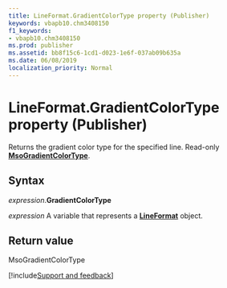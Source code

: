 ```yaml
---
title: LineFormat.GradientColorType property (Publisher)
keywords: vbapb10.chm3408150
f1_keywords:
- vbapb10.chm3408150
ms.prod: publisher
ms.assetid: bb8f15c6-1cd1-d023-1e6f-037ab09b635a
ms.date: 06/08/2019
localization_priority: Normal
---
```



# LineFormat.GradientColorType property (Publisher)

Returns the gradient color type for the specified line. Read-only **[MsoGradientColorType](office.msogradientcolortype.md)**.


## Syntax

_expression_.**GradientColorType**

_expression_ A variable that represents a **[LineFormat](Publisher.LineFormat.md)** object.


## Return value

MsoGradientColorType




[!include[Support and feedback](~/includes/feedback-boilerplate.md)]